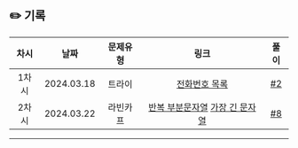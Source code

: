 ## ✏️ 기록

| 차시  |    날짜    | 문제유형 |                                                      링크                                                      |                           풀이                           |
| :---: | :--------: | :------: | :------------------------------------------------------------------------------------------------------------: | :------------------------------------------------------: |
| 1차시 | 2024.03.18 |  트라이  |                             [전화번호 목록](https://www.acmicpc.net/problem/5052)                              | [#2](https://github.com/AlgoLeadMe/AlgoLeadMe-9/pulls/2) |
| 2차시 | 2024.03.22 | 라빈카프 | [반복 부분문자열](https://www.acmicpc.net/problem/1605) [가장 긴 문자열](https://www.acmicpc.net/problem/3033) | [#8](https://github.com/AlgoLeadMe/AlgoLeadMe-9/pulls/8) |

---
